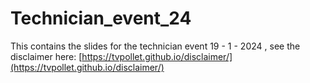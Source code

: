 # Technician_event_24

This contains the slides for the technician event 19 - 1 - 2024 , see the disclaimer here: [https://tvpollet.github.io/disclaimer/](https://tvpollet.github.io/disclaimer/)
